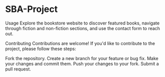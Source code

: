 # SBA-Project
Usage
Explore the bookstore website to discover featured books, navigate through fiction and non-fiction sections, and use the contact form to reach out.

Contributing
Contributions are welcome! If you'd like to contribute to the project, please follow these steps:

Fork the repository.
Create a new branch for your feature or bug fix.
Make your changes and commit them.
Push your changes to your fork.
Submit a pull request.
